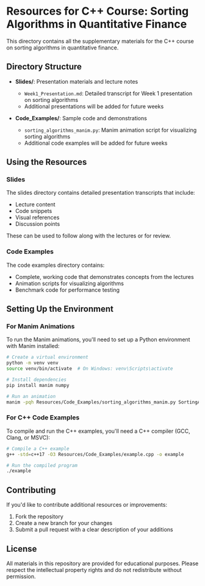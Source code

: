 # Resources for C++ Course: Sorting Algorithms in Quantitative Finance

This directory contains all the supplementary materials for the C++ course on sorting algorithms in quantitative finance.

## Directory Structure

- **Slides/**: Presentation materials and lecture notes
  - `Week1_Presentation.md`: Detailed transcript for Week 1 presentation on sorting algorithms
  - Additional presentations will be added for future weeks

- **Code_Examples/**: Sample code and demonstrations
  - `sorting_algorithms_manim.py`: Manim animation script for visualizing sorting algorithms
  - Additional code examples will be added for future weeks

## Using the Resources

### Slides

The slides directory contains detailed presentation transcripts that include:
- Lecture content
- Code snippets
- Visual references
- Discussion points

These can be used to follow along with the lectures or for review.

### Code Examples

The code examples directory contains:
- Complete, working code that demonstrates concepts from the lectures
- Animation scripts for visualizing algorithms
- Benchmark code for performance testing

## Setting Up the Environment

### For Manim Animations

To run the Manim animations, you'll need to set up a Python environment with Manim installed:

```bash
# Create a virtual environment
python -m venv venv
source venv/bin/activate  # On Windows: venv\Scripts\activate

# Install dependencies
pip install manim numpy

# Run an animation
manim -pqh Resources/Code_Examples/sorting_algorithms_manim.py SortingAlgorithm
```

### For C++ Code Examples

To compile and run the C++ examples, you'll need a C++ compiler (GCC, Clang, or MSVC):

```bash
# Compile a C++ example
g++ -std=c++17 -O3 Resources/Code_Examples/example.cpp -o example

# Run the compiled program
./example
```

## Contributing

If you'd like to contribute additional resources or improvements:

1. Fork the repository
2. Create a new branch for your changes
3. Submit a pull request with a clear description of your additions

## License

All materials in this repository are provided for educational purposes. Please respect the intellectual property rights and do not redistribute without permission. 